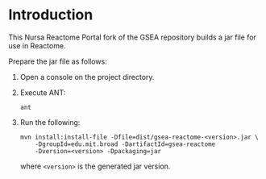 #  Introduction

This Nursa Reactome Portal fork of the GSEA repository builds a jar file
for use in Reactome.

Prepare the jar file as follows:

1. Open a console on the project directory.

2. Execute ANT:

       ant

3. Run the following:

       mvn install:install-file -Dfile=dist/gsea-reactome-<version>.jar \
           -DgroupId=edu.mit.broad -DartifactId=gsea-reactome
           -Dversion=<version> -Dpackaging=jar

   where `<version>` is the generated jar version.
 